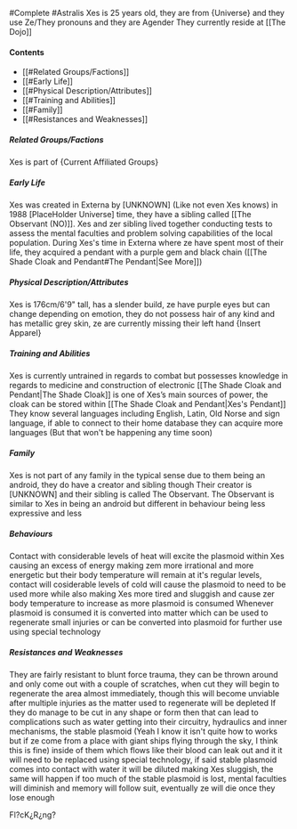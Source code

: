 #Complete #Astralis
Xes is 25 years old, they are from {Universe} and they use Ze/They pronouns and they are Agender
They currently reside at [[The Dojo]]
#### Contents
- [[#Related Groups/Factions]]
- [[#Early Life]]
- [[#Physical Description/Attributes]]
- [[#Training and Abilities]]
- [[#Family]]
- [[#Resistances and Weaknesses]]
##### Related Groups/Factions
Xes is part of {Current Affiliated Groups}
##### Early Life
Xes was created in Externa by [UNKNOWN] (Like not even Xes knows) in 1988 [PlaceHolder Universe] time, they have a sibling called [[The Observant (NO)]]. Xes and zer sibling lived together conducting tests to assess the mental faculties and problem solving capabilities of the local population. During Xes's time in Externa where ze have spent most of their life, they acquired a pendant with a purple gem and black chain ([[The Shade Cloak and Pendant#The Pendant|See More]])
##### Physical Description/Attributes
Xes is 176cm/6'9" tall, has a slender build, ze have purple eyes but can change depending on emotion, they do not possess hair of any kind and has metallic grey skin, ze are currently missing their left hand
{Insert Apparel}
##### Training and Abilities
Xes is currently untrained in regards to combat but possesses knowledge in regards to medicine and construction of electronic 
[[The Shade Cloak and Pendant|The Shade Cloak]] is one of Xes’s main sources of power, the cloak can be stored within [[The Shade Cloak and Pendant|Xes's Pendant]]
They know several languages including English, Latin, Old Norse and sign language, if able to connect to their home database they can acquire more languages (But that won't be happening any time soon)
##### Family
Xes is not part of any family in the typical sense due to them being an android, they do have a creator and sibling though 
Their creator is [UNKNOWN] and their sibling is called The Observant. The Observant is similar to Xes in being an android but different in behaviour being less expressive and less 

##### Behaviours
Contact with considerable levels of heat will excite the plasmoid within Xes causing an excess of energy making zem more irrational and more energetic but their body temperature will remain at it's regular levels, contact will cosiderable levels of cold will cause the plasmoid to need to be used more while also making Xes more tired and sluggish and cause zer body temperature to increase as more plasmoid is consumed
Whenever plasmoid is consumed it is converted into matter which can be used to regenerate small injuries or can be converted into plasmoid for further use using special technology
##### Resistances and Weaknesses
They are fairly resistant to blunt force trauma, they can be thrown around and only come out with a couple of scratches, when cut they will begin to regenerate the area almost immediately, though this will become unviable after multiple injuries as the matter used to regenerate will be depleted
If they do manage to be cut in any shape or form then that can lead to complications such as water getting into their circuitry, hydraulics and inner mechanisms, the stable plasmoid (Yeah I know it isn't quite how to works but if ze come from a place with giant ships flying through the sky, I think this is fine) inside of them which flows like their blood can leak out and it it will need to be replaced using special technology, if said stable plasmoid comes into contact with water it will be diluted making Xes sluggish, the same will happen if too much of the stable plasmoid is lost, mental faculties will diminish and memory will follow suit, eventually ze will die once they lose enough

Fl?cK¿R¿ng?